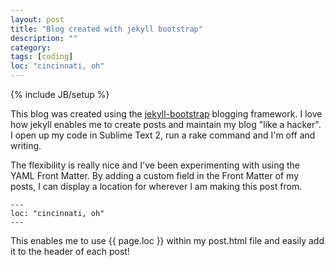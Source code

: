 ```yaml
---
layout: post
title: "Blog created with jekyll bootstrap"
description: ""
category: 
tags: [coding]
loc: "cincinnati, oh"
---
```

{% include JB/setup %}

This blog was created using the <a href="jekyllbootstrap.com">jekyll-bootstrap</a> blogging framework. I love how jekyll enables me to create posts and maintain my blog "like a hacker". I open up my code in Sublime Text 2, run a rake command and I'm off and writing. 

The flexibility is really nice and I've been experimenting with using the YAML Front Matter. By adding a custom field in the Front Matter of my posts, I can display a location for wherever I am making this post from.

	---
	loc: "cincinnati, oh"
	---

This enables me to use {{ page.loc }} within my post.html file and easily add it to the header of each post!